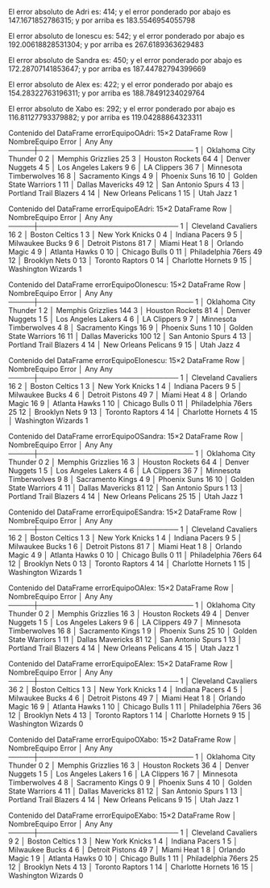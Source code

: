 El error absoluto de Adri es: 414; y el error ponderado por abajo es 147.1671852786315; y por arriba es 183.5546954055798 

El error absoluto de Ionescu es: 542; y el error ponderado por abajo es 192.00618828531304; y por arriba es 267.6189363629483 

El error absoluto de Sandra es: 450; y el error ponderado por abajo es 172.28707141853647; y por arriba es 187.44782794399669 

El error absoluto de Alex es: 422; y el error ponderado por abajo es 154.28322763196311; y por arriba es 188.78491234029764 

El error absoluto de Xabo es: 292; y el error ponderado por abajo es 116.81127793379882; y por arriba es 119.04288864323311 

Contenido del DataFrame errorEquipoOAdri:
15×2 DataFrame
 Row │ NombreEquipo            Error
     │ Any                     Any
─────┼───────────────────────────────
   1 │ Oklahoma City Thunder   0
   2 │ Memphis Grizzlies       25
   3 │ Houston Rockets         64
   4 │ Denver Nuggets          4
   5 │ Los Angeles Lakers      9
   6 │ LA Clippers             36
   7 │ Minnesota Timberwolves  16
   8 │ Sacramento Kings        4
   9 │ Phoenix Suns            16
  10 │ Golden State Warriors   1
  11 │ Dallas Mavericks        49
  12 │ San Antonio Spurs       4
  13 │ Portland Trail Blazers  4
  14 │ New Orleans Pelicans    1
  15 │ Utah Jazz               1

Contenido del DataFrame errorEquipoEAdri:
15×2 DataFrame
 Row │ NombreEquipo         Error
     │ Any                  Any
─────┼────────────────────────────
   1 │ Cleveland Cavaliers  16
   2 │ Boston Celtics       1
   3 │ New York Knicks      0
   4 │ Indiana Pacers       9
   5 │ Milwaukee Bucks      9
   6 │ Detroit Pistons      81
   7 │ Miami Heat           1
   8 │ Orlando Magic        4
   9 │ Atlanta Hawks        0
  10 │ Chicago Bulls        0
  11 │ Philadelphia 76ers   49
  12 │ Brooklyn Nets        0
  13 │ Toronto Raptors      0
  14 │ Charlotte Hornets    9
  15 │ Washington Wizards   1

Contenido del DataFrame errorEquipoOIonescu:
15×2 DataFrame
 Row │ NombreEquipo            Error
     │ Any                     Any
─────┼───────────────────────────────
   1 │ Oklahoma City Thunder   1
   2 │ Memphis Grizzlies       144
   3 │ Houston Rockets         81
   4 │ Denver Nuggets          1
   5 │ Los Angeles Lakers      4
   6 │ LA Clippers             9
   7 │ Minnesota Timberwolves  4
   8 │ Sacramento Kings        16
   9 │ Phoenix Suns            1
  10 │ Golden State Warriors   16
  11 │ Dallas Mavericks        100
  12 │ San Antonio Spurs       4
  13 │ Portland Trail Blazers  4
  14 │ New Orleans Pelicans    9
  15 │ Utah Jazz               4

Contenido del DataFrame errorEquipoEIonescu:
15×2 DataFrame
 Row │ NombreEquipo         Error
     │ Any                  Any
─────┼────────────────────────────
   1 │ Cleveland Cavaliers  16
   2 │ Boston Celtics       1
   3 │ New York Knicks      1
   4 │ Indiana Pacers       9
   5 │ Milwaukee Bucks      4
   6 │ Detroit Pistons      49
   7 │ Miami Heat           4
   8 │ Orlando Magic        16
   9 │ Atlanta Hawks        1
  10 │ Chicago Bulls        0
  11 │ Philadelphia 76ers   25
  12 │ Brooklyn Nets        9
  13 │ Toronto Raptors      4
  14 │ Charlotte Hornets    4
  15 │ Washington Wizards   1

Contenido del DataFrame errorEquipoOSandra:
15×2 DataFrame
 Row │ NombreEquipo            Error
     │ Any                     Any
─────┼───────────────────────────────
   1 │ Oklahoma City Thunder   0
   2 │ Memphis Grizzlies       16
   3 │ Houston Rockets         64
   4 │ Denver Nuggets          1
   5 │ Los Angeles Lakers      4
   6 │ LA Clippers             36
   7 │ Minnesota Timberwolves  9
   8 │ Sacramento Kings        4
   9 │ Phoenix Suns            16
  10 │ Golden State Warriors   4
  11 │ Dallas Mavericks        81
  12 │ San Antonio Spurs       1
  13 │ Portland Trail Blazers  4
  14 │ New Orleans Pelicans    25
  15 │ Utah Jazz               1

Contenido del DataFrame errorEquipoESandra:
15×2 DataFrame
 Row │ NombreEquipo         Error
     │ Any                  Any
─────┼────────────────────────────
   1 │ Cleveland Cavaliers  16
   2 │ Boston Celtics       1
   3 │ New York Knicks      1
   4 │ Indiana Pacers       9
   5 │ Milwaukee Bucks      1
   6 │ Detroit Pistons      81
   7 │ Miami Heat           1
   8 │ Orlando Magic        4
   9 │ Atlanta Hawks        0
  10 │ Chicago Bulls        0
  11 │ Philadelphia 76ers   64
  12 │ Brooklyn Nets        0
  13 │ Toronto Raptors      4
  14 │ Charlotte Hornets    1
  15 │ Washington Wizards   1

Contenido del DataFrame errorEquipoOAlex:
15×2 DataFrame
 Row │ NombreEquipo            Error
     │ Any                     Any
─────┼───────────────────────────────
   1 │ Oklahoma City Thunder   0
   2 │ Memphis Grizzlies       16
   3 │ Houston Rockets         49
   4 │ Denver Nuggets          1
   5 │ Los Angeles Lakers      9
   6 │ LA Clippers             49
   7 │ Minnesota Timberwolves  16
   8 │ Sacramento Kings        1
   9 │ Phoenix Suns            25
  10 │ Golden State Warriors   1
  11 │ Dallas Mavericks        81
  12 │ San Antonio Spurs       1
  13 │ Portland Trail Blazers  4
  14 │ New Orleans Pelicans    4
  15 │ Utah Jazz               1

Contenido del DataFrame errorEquipoEAlex:
15×2 DataFrame
 Row │ NombreEquipo         Error
     │ Any                  Any
─────┼────────────────────────────
   1 │ Cleveland Cavaliers  36
   2 │ Boston Celtics       1
   3 │ New York Knicks      1
   4 │ Indiana Pacers       4
   5 │ Milwaukee Bucks      4
   6 │ Detroit Pistons      49
   7 │ Miami Heat           1
   8 │ Orlando Magic        16
   9 │ Atlanta Hawks        1
  10 │ Chicago Bulls        1
  11 │ Philadelphia 76ers   36
  12 │ Brooklyn Nets        4
  13 │ Toronto Raptors      1
  14 │ Charlotte Hornets    9
  15 │ Washington Wizards   0

Contenido del DataFrame errorEquipoOXabo:
15×2 DataFrame
 Row │ NombreEquipo            Error
     │ Any                     Any
─────┼───────────────────────────────
   1 │ Oklahoma City Thunder   0
   2 │ Memphis Grizzlies       16
   3 │ Houston Rockets         36
   4 │ Denver Nuggets          1
   5 │ Los Angeles Lakers      1
   6 │ LA Clippers             16
   7 │ Minnesota Timberwolves  4
   8 │ Sacramento Kings        0
   9 │ Phoenix Suns            4
  10 │ Golden State Warriors   4
  11 │ Dallas Mavericks        81
  12 │ San Antonio Spurs       1
  13 │ Portland Trail Blazers  4
  14 │ New Orleans Pelicans    9
  15 │ Utah Jazz               1

Contenido del DataFrame errorEquipoEXabo:
15×2 DataFrame
 Row │ NombreEquipo         Error
     │ Any                  Any
─────┼────────────────────────────
   1 │ Cleveland Cavaliers  9
   2 │ Boston Celtics       1
   3 │ New York Knicks      1
   4 │ Indiana Pacers       1
   5 │ Milwaukee Bucks      4
   6 │ Detroit Pistons      49
   7 │ Miami Heat           1
   8 │ Orlando Magic        1
   9 │ Atlanta Hawks        0
  10 │ Chicago Bulls        1
  11 │ Philadelphia 76ers   25
  12 │ Brooklyn Nets        4
  13 │ Toronto Raptors      1
  14 │ Charlotte Hornets    16
  15 │ Washington Wizards   0

